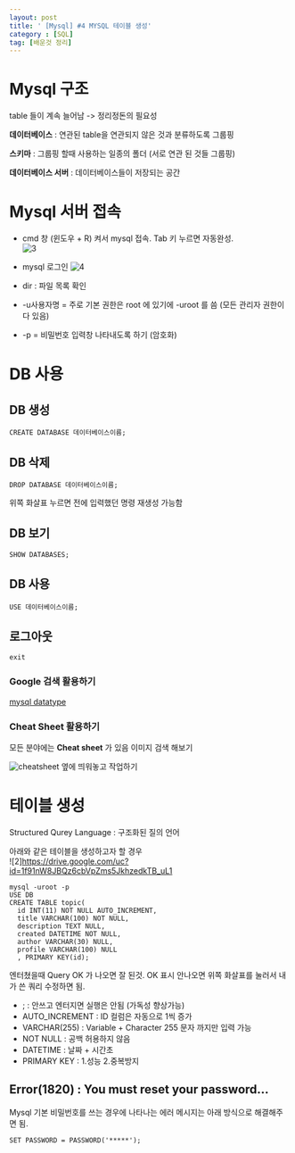 ```yaml
---
layout: post
title: ' [Mysql] #4 MYSQL 테이블 생성'
category : [SQL]
tag: [배운것 정리]
---
```


# Mysql 구조 

table 들이 계속 늘어남 -> 정리정돈의 필요성 

**데이터베이스** : 연관된 table을 연관되지 않은 것과 분류하도록 그룹핑 

**스키마** : 그룹핑 할때 사용하는 일종의 폴더 (서로 연관 된 것들 그룹핑)

**데이터베이스 서버** : 데이터베이스들이 저장되는 공간

# Mysql 서버 접속 

* cmd 창 (윈도우 + R) 켜서 mysql 접속. Tab 키 누르면 자동완성.   
![3](https://drive.google.com/uc?id=13TXTzkaRXzWDVF5JaHd7ko8q1KsSpVVF)    

* mysql 로그인
![4](https://drive.google.com/uc?id=10H-qDxSUtqvJBD1QUATqV3Viu5TlUbti)    

* dir : 파일 목록 확인  
* -u사용자명 = 주로 기본 권한은 root 에 있기에 -uroot 를 씀 (모든 관리자 권한이 다 있음) 
* -p = 비밀번호 입력창 나타내도록 하기 (암호화)

# DB 사용    
    
## DB 생성     

```
CREATE DATABASE 데이터베이스이름;
```
    
## DB 삭제

```
DROP DATABASE 데이터베이스이름;
```
위쪽 화살표 누르면 전에 입력했던 명령 재생성 가능함 

## DB 보기 

```
SHOW DATABASES;
```
## DB 사용

```
USE 데이터베이스이름;
```
## 로그아웃
```
exit
```

### Google 검색 활용하기 

[mysql datatype](https://www.w3schools.com/sql/sql_datatypes.asp)

### Cheat Sheet 활용하기 

모든 분야에는 **Cheat sheet** 가 있음 이미지 검색 해보기    

![cheatsheet](https://zentut.com//wp-content/uploads/2012/10/sqlcheatsheet.jpg)
옆에 띄워놓고 작업하기 

# 테이블 생성 

Structured Qurey Language : 구조화된 질의 언어

아래와 같은 테이블을 생성하고자 할 경우      
![2]https://drive.google.com/uc?id=1f91nW8JBQz6cbVpZms5JkhzedkTB_uL1

```
mysql -uroot -p
USE DB
CREATE TABLE topic( 
  id INT(11) NOT NULL AUTO_INCREMENT, 
  title VARCHAR(100) NOT NULL, 
  description TEXT NULL,
  created DATETIME NOT NULL,
  author VARCHAR(30) NULL,
  profile VARCHAR(100) NULL
  , PRIMARY KEY(id);
```
엔터쳤을때 Query OK 가 나오면 잘 된것. OK 표시 안나오면 위쪽 화살표를 눌러서 내가 쓴 쿼리 수정하면 됨.      

* ; : 안쓰고 엔터지면 실행은 안됨 (가독성 향상가능)   
* AUTO_INCREMENT : ID 컬럼은 자동으로 1씩 증가   
* VARCHAR(255) : Variable + Character 255 문자 까지만 입력 가능   
* NOT NULL : 공백 허용하지 않음 
* DATETIME : 날짜 + 시간초 
* PRIMARY KEY : 1.성능 2.중복방지  


## Error(1820) : You must reset your password...

Mysql 기본 비밀번호를 쓰는 경우에 나타나는 에러 메시지는 아래 방식으로 해결해주면 됨.     
   
```
SET PASSWORD = PASSWORD('*****');
```


























